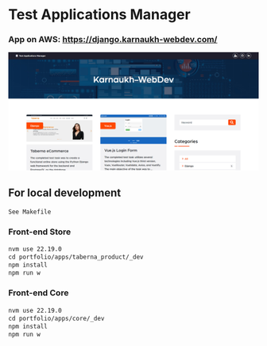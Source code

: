# Test Applications Manager

### App on AWS: <https://django.karnaukh-webdev.com/>

![TAM screenshot](https://github.com/SerhiiKarnaukh/test-applications-manager/blob/main/tam.jpg)

## For local development

```
See Makefile
```

### Front-end Store

```
nvm use 22.19.0
cd portfolio/apps/taberna_product/_dev
npm install
npm run w
```

### Front-end Core

```
nvm use 22.19.0
cd portfolio/apps/core/_dev
npm install
npm run w
```
